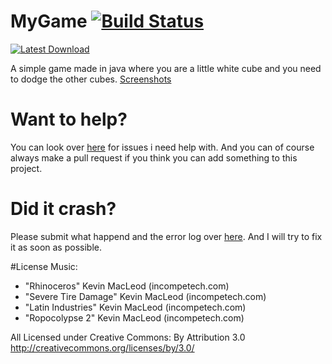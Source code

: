 # MyGame [![Build Status](https://travis-ci.org/victorheld/MyGame.svg?branch=master)](https://travis-ci.org/victorheld/MyGame)

[![Latest Download](http://xirion.net/download2.png)](https://github.com/victorheld/MyGame/releases/latest)

A simple game made in java where you are a little white cube and you need to dodge the other cubes.
[Screenshots](http://imgur.com/a/zMQyc)

# Want to help?
You can look over [here](https://github.com/victorheld/MyGame/issues?q=is%3Aopen+label%3A%22help+wanted%22) for issues i need help with. And you can of course always make a pull request if you think you can add something to this project. 

# Did it crash?
Please submit what happend and the error log over [here](https://github.com/victorheld/MyGame/issues). And I will try to fix it as soon as possible.

#License
Music:
* "Rhinoceros" Kevin MacLeod (incompetech.com)
* "Severe Tire Damage" Kevin MacLeod (incompetech.com)
* "Latin Industries" Kevin MacLeod (incompetech.com)
* "Ropocolypse 2" Kevin MacLeod (incompetech.com)

All Licensed under Creative Commons: By Attribution 3.0
http://creativecommons.org/licenses/by/3.0/

